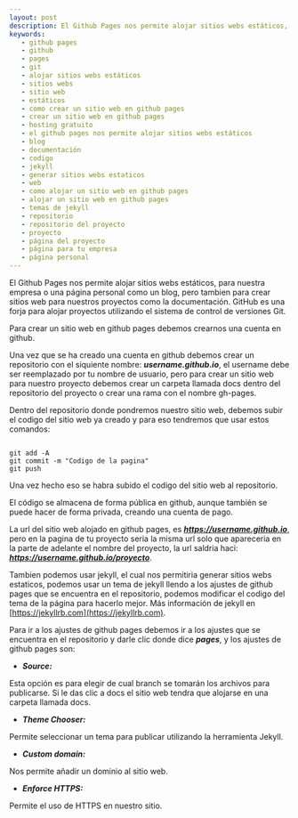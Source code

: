 ```yaml
---
layout: post
description: El Github Pages nos permite alojar sitios webs estáticos, para nuestra empresa o una página personal como un blog, pero tambien para crear sitios web para nuestros proyectos como la documentación. Para crear un sitio web en github pages debemos crear un repositorio en github y subir el codigo al repositorio. 
keywords:
   - github pages
   - github 
   - pages
   - git
   - alojar sitios webs estáticos
   - sitios webs
   - sitio web
   - estáticos
   - como crear un sitio web en github pages
   - crear un sitio web en github pages
   - hosting gratuito
   - el github pages nos permite alojar sitios webs estáticos
   - blog
   - documentación
   - codigo
   - jekyll
   - generar sitios webs estaticos
   - web
   - como alojar un sitio web en github pages
   - alojar un sitio web en github pages
   - temas de jekyll
   - repositorio
   - repositorio del proyecto
   - proyecto
   - página del proyecto
   - página para tu empresa 
   - página personal
---
```


El Github Pages nos permite alojar sitios webs estáticos, para nuestra empresa o una página personal como un blog, pero tambien para crear
sitios web para nuestros proyectos como la documentación. GitHub es una forja para alojar proyectos utilizando el sistema de control de versiones Git.

Para crear un sitio web en github pages debemos 
crearnos una cuenta en github.

Una vez que se ha creado una cuenta en github debemos crear un
repositorio con el siquiente nombre: ***username.github.io***, el username debe ser reemplazado
por tu nombre de usuario, pero para crear un sitio web para nuestro proyecto debemos crear un carpeta llamada docs 
dentro del repositorio del proyecto o crear una rama con el nombre gh-pages.

Dentro del repositorio donde pondremos nuestro sitio web, debemos subir el codigo del sitio web ya creado y para eso tendremos que usar estos comandos:

```shell

git add -A 
git commit -m "Codigo de la pagina"
git push

```

Una vez hecho eso se habra subido el codigo del sitio web al repositorio.

El código se almacena de forma pública en github, aunque también se puede hacer de forma privada, creando una cuenta de pago.

La url del sitio web alojado en github pages, es ***https://username.github.io***, pero en la pagina de tu proyecto seria la misma url solo que apareceria en la parte de adelante
el nombre del proyecto, la url saldria haci: ***https://username.github.io/proyecto***.

Tambien podemos usar jekyll, el cual nos permitiria generar sitios webs estaticos, podemos usar un tema de jekyll llendo a los ajustes de github pages que se encuentra 
en el repositorio, podemos modificar el codigo del tema de la página para hacerlo mejor. Más información de jekyll en [https://jekyllrb.com](https://jekyllrb.com).

Para ir a los ajustes de github pages debemos ir a los ajustes que se encuentra en el repositorio y darle clic donde dice ***pages***, y los ajustes de github pages son:

* ***Source:***

Esta opción es para elegir de cual branch se tomarán los archivos para publicarse. Si le das clic a docs el sitio web tendra que alojarse en una carpeta llamada docs.

* ***Theme Chooser:***

Permite seleccionar un tema para publicar utilizando la herramienta Jekyll.

* ***Custom domain:***

Nos permite añadir un dominio al sitio web.

* ***Enforce HTTPS:***

Permite el uso de HTTPS en nuestro sitio.



